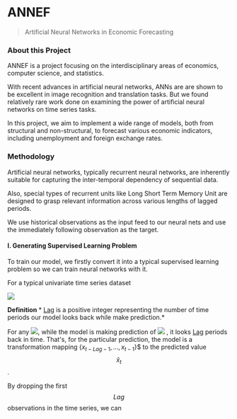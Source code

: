 # ANNEF

>  Artificial Neural Networks in Economic Forecasting

### About this Project

ANNEF is a project focusing on the interdisciplinary areas of economics, computer science, and statistics.

With recent advances in artificial neural networks, ANNs are are shown to be excellent in image recognition and translation tasks. But we found relatively rare work done on examining the power of artificial neural networks on time series tasks.

In this project, we aim to implement a wide range of models, both from structural and non-structural, to forecast various economic indicators, including unemployment and foreign exchange rates.



### Methodology

Artificial neural networks, typically recurrent neural networks, are inherently suitable for capturing the inter-temporal dependency of sequential data.

Also, special types of recurrent units like Long Short Term Memory Unit are designed to grasp relevant information across various lengths of lagged periods.

We use historical observations as the input feed to our neural nets and use the immediately following observation as the target.



#### I. Generating Supervised Learning Problem

To train our model, we firstly convert it into a typical supervised learning problem so we can train neural networks with it.

For a typical univariate time series dataset

<img src="https://latex.codecogs.com/gif.latex?\{x_i\}_{i=0}^T"/>

**Definition** * <u>Lag</u> is a positive integer representing the number of time periods our model looks back while make prediction.*

For any <img src="https://latex.codecogs.com/gif.latex? t \in \{1, \dots, T\}"/>, while the model is making prediction of <img src="https://latex.codecogs.com/gif.latex?\hat{x}_t"/> , it looks <u>Lag</u> periods back in time. That's, for the particular prediction, the model is a transformation mapping $\{x_{t-Lag-1}, \dots, x_{t-1}\}​$$  to the predicted value ​$$\hat{x}_t​$$.

By dropping the first $$Lag$$ observations in the time series, we can 

